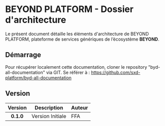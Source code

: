 # BEYOND PLATFORM - Dossier d'architecture

Le présent document détaille les éléments d'architecture de BEYOND PLATFORM, plateforme de services génériques de l’écosystème **BEYOND**.

## Démarrage

Pour récupérer localement cette documentation, cloner le repository "byd-all-documentation" via GIT.
Se référer à : https://github.com/sxd-platform/byd-all-documentation


## Version

|Version |Description|Auteur|
|:---:|---|---|
|**0.1.0**|Version Initiale|FFA|
